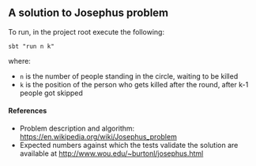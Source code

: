 ## A solution to Josephus problem

To run, in the project root execute the following:

`sbt "run n k"`

where:
- `n` is the number of people standing in the circle, waiting to be killed 
- `k` is the position of the person who gets killed after the round, after k-1 people got skipped

#### References

- Problem description and algorithm: https://en.wikipedia.org/wiki/Josephus_problem 
- Expected numbers against which the tests validate the solution are available at http://www.wou.edu/~burtonl/josephus.html
